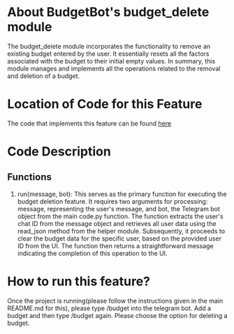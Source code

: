 # About BudgetBot's budget_delete module
The budget_delete module incorporates the functionality to remove an existing budget entered by the user. It essentially resets all the factors associated with the budget to their initial empty values. In summary, this module manages and implements all the operations related to the removal and deletion of a budget.

# Location of Code for this Feature
The code that implements this feature can be found [here](https://github.com/deepr41/budget_bot/blob/main/code/budget_delete.py)

# Code Description
## Functions

1. run(message, bot):
This serves as the primary function for executing the budget deletion feature. It requires two arguments for processing: message, representing the user's message, and bot, the Telegram bot object from the main code.py function. The function extracts the user's chat ID from the message object and retrieves all user data using the read_json method from the helper module. Subsequently, it proceeds to clear the budget data for the specific user, based on the provided user ID from the UI. The function then returns a straightforward message indicating the completion of this operation to the UI.


# How to run this feature?
Once the project is running(please follow the instructions given in the main README.md for this), please type /budget into the telegram bot. Add a budget and then type /budget again. Please choose the option for deleting a budget.
